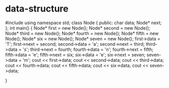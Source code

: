 # data-structure
#include<iostream>
using namespace std;
class Node {
public:
	char data;
	Node* next;
};
int main() {
	Node* first = new Node();
	Node* second = new Node();
	Node* third = new Node();
	Node* fourth = new Node();
	Node* fifth = new Node();
	Node* six = new Node();
	Node* seven = new Node();
	first->data = 'T';
	first->next = second;
	second->data = 'a';
	second->next = third;
	third->data = 's';
	third->next = fourth;
	fourth->data = 'n';
	fourth->next = fifth;
	fifth->data = 'e';
	fifth->next = six;
	six->data = 'e';
	six->next = seven;
	seven->data = 'm';
	cout << first->data;
	cout << second->data;
	cout << third->data;
	cout << fourth->data;
	cout << fifth->data;
	cout << six->data;
	cout << seven->data;








}
